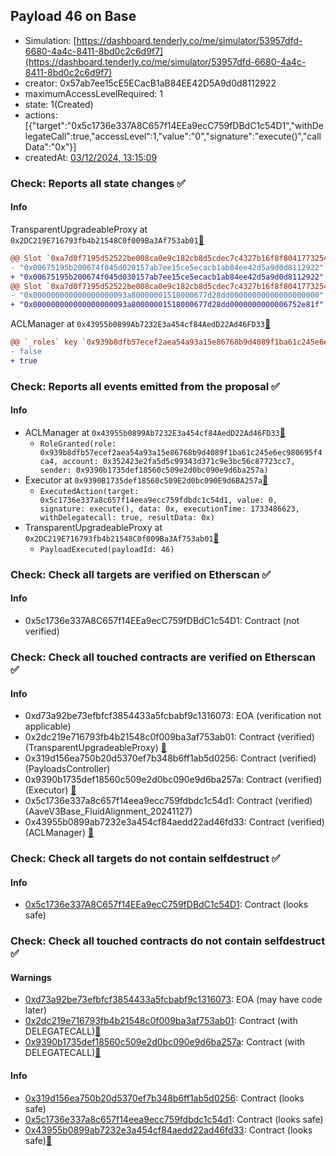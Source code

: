 ## Payload 46 on Base

- Simulation: [https://dashboard.tenderly.co/me/simulator/53957dfd-6680-4a4c-8411-8bd0c2c6d9f7](https://dashboard.tenderly.co/me/simulator/53957dfd-6680-4a4c-8411-8bd0c2c6d9f7)
- creator: 0x57ab7ee15cE5ECacB1aB84EE42D5A9d0d8112922
- maximumAccessLevelRequired: 1
- state: 1(Created)
- actions: [{"target":"0x5c1736e337A8C657f14EEa9ecC759fDBdC1c54D1","withDelegateCall":true,"accessLevel":1,"value":"0","signature":"execute()","callData":"0x"}]
- createdAt: [03/12/2024, 13:15:09](https://basescan.org/tx/0x3825da2d82ebb71bc1a19b690fce0dccd23ab2c148507c23b9b8c010f1ae8f4a)

### Check: Reports all state changes :white_check_mark:

#### Info


TransparentUpgradeableProxy at `0x2DC219E716793fb4b21548C0f009Ba3Af753ab01`[:ghost:](https://github.com/bgd-labs/aave-address-book "GovernanceV3Base.PAYLOADS_CONTROLLER")
```diff
@@ Slot `0xa7d0f7195d52522be008ca0e9c182cb8d5cdec7c4327b16f8f80417732546566` @@
- "0x00675195b200674f045d020157ab7ee15ce5ecacb1ab84ee42d5a9d0d8112922"
+ "0x00675195b200674f045d030157ab7ee15ce5ecacb1ab84ee42d5a9d0d8112922"
@@ Slot `0xa7d0f7195d52522be008ca0e9c182cb8d5cdec7c4327b16f8f80417732546567` @@
- "0x000000000000000000093a80000001518000677d28dd00000000000000000000"
+ "0x000000000000000000093a80000001518000677d28dd0000000000006752e81f"
```

ACLManager at `0x43955b0899Ab7232E3a454cf84AedD22Ad46FD33`[:ghost:](https://github.com/bgd-labs/aave-address-book "AaveV3Base.ACL_MANAGER")
```diff
@@ `_roles` key `0x939b8dfb57ecef2aea54a93a15e86768b9d4089f1ba61c245e6ec980695f4ca4.members.0x352423e2fa5d5c99343d371c9e3bc56c87723cc7` @@
- false
+ true
```


### Check: Reports all events emitted from the proposal :white_check_mark:

#### Info

- ACLManager at `0x43955b0899Ab7232E3a454cf84AedD22Ad46FD33`[:ghost:](https://github.com/bgd-labs/aave-address-book "AaveV3Base.ACL_MANAGER")
  - `RoleGranted(role: 0x939b8dfb57ecef2aea54a93a15e86768b9d4089f1ba61c245e6ec980695f4ca4, account: 0x352423e2fa5d5c99343d371c9e3bc56c87723cc7, sender: 0x9390b1735def18560c509e2d0bc090e9d6ba257a)`
- Executor at `0x9390B1735def18560c509E2d0bc090E9d6BA257a`[:ghost:](https://github.com/bgd-labs/aave-address-book "AaveV3Base.ACL_ADMIN, GovernanceV3Base.EXECUTOR_LVL_1")
  - `ExecutedAction(target: 0x5c1736e337a8c657f14eea9ecc759fdbdc1c54d1, value: 0, signature: execute(), data: 0x, executionTime: 1733486623, withDelegatecall: true, resultData: 0x)`
- TransparentUpgradeableProxy at `0x2DC219E716793fb4b21548C0f009Ba3Af753ab01`[:ghost:](https://github.com/bgd-labs/aave-address-book "GovernanceV3Base.PAYLOADS_CONTROLLER")
  - `PayloadExecuted(payloadId: 46)`

### Check: Check all targets are verified on Etherscan :white_check_mark:

#### Info

- 0x5c1736e337A8C657f14EEa9ecC759fDBdC1c54D1: Contract (not verified) 

### Check: Check all touched contracts are verified on Etherscan :white_check_mark:

#### Info

- 0xd73a92be73efbfcf3854433a5fcbabf9c1316073: EOA (verification not applicable)
- 0x2dc219e716793fb4b21548c0f009ba3af753ab01: Contract (verified) (TransparentUpgradeableProxy) [:ghost:](https://github.com/bgd-labs/aave-address-book "GovernanceV3Base.PAYLOADS_CONTROLLER")
- 0x319d156ea750b20d5370ef7b348b6ff1ab5d0256: Contract (verified) (PayloadsController) 
- 0x9390b1735def18560c509e2d0bc090e9d6ba257a: Contract (verified) (Executor) [:ghost:](https://github.com/bgd-labs/aave-address-book "AaveV3Base.ACL_ADMIN, GovernanceV3Base.EXECUTOR_LVL_1")
- 0x5c1736e337a8c657f14eea9ecc759fdbdc1c54d1: Contract (verified) (AaveV3Base_FluidAlignment_20241127) 
- 0x43955b0899ab7232e3a454cf84aedd22ad46fd33: Contract (verified) (ACLManager) [:ghost:](https://github.com/bgd-labs/aave-address-book "AaveV3Base.ACL_MANAGER")

### Check: Check all targets do not contain selfdestruct :white_check_mark:

#### Info

- [0x5c1736e337A8C657f14EEa9ecC759fDBdC1c54D1](https://basescan.org/address/0x5c1736e337A8C657f14EEa9ecC759fDBdC1c54D1): Contract (looks safe)

### Check: Check all touched contracts do not contain selfdestruct :white_check_mark:

#### Warnings

- [0xd73a92be73efbfcf3854433a5fcbabf9c1316073](https://basescan.org/address/0xd73a92be73efbfcf3854433a5fcbabf9c1316073): EOA (may have code later)
- [0x2dc219e716793fb4b21548c0f009ba3af753ab01](https://basescan.org/address/0x2dc219e716793fb4b21548c0f009ba3af753ab01): Contract (with DELEGATECALL)[:ghost:](https://github.com/bgd-labs/aave-address-book "GovernanceV3Base.PAYLOADS_CONTROLLER")
- [0x9390b1735def18560c509e2d0bc090e9d6ba257a](https://basescan.org/address/0x9390b1735def18560c509e2d0bc090e9d6ba257a): Contract (with DELEGATECALL)[:ghost:](https://github.com/bgd-labs/aave-address-book "AaveV3Base.ACL_ADMIN, GovernanceV3Base.EXECUTOR_LVL_1")

#### Info

- [0x319d156ea750b20d5370ef7b348b6ff1ab5d0256](https://basescan.org/address/0x319d156ea750b20d5370ef7b348b6ff1ab5d0256): Contract (looks safe)
- [0x5c1736e337a8c657f14eea9ecc759fdbdc1c54d1](https://basescan.org/address/0x5c1736e337a8c657f14eea9ecc759fdbdc1c54d1): Contract (looks safe)
- [0x43955b0899ab7232e3a454cf84aedd22ad46fd33](https://basescan.org/address/0x43955b0899ab7232e3a454cf84aedd22ad46fd33): Contract (looks safe)[:ghost:](https://github.com/bgd-labs/aave-address-book "AaveV3Base.ACL_MANAGER")

